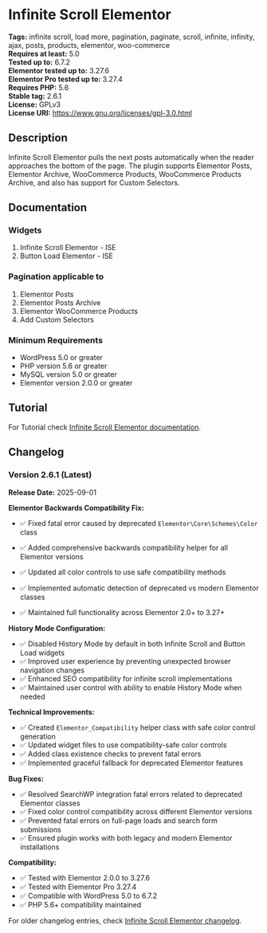 # Infinite Scroll Elementor #

**Tags:** infinite scroll, load more, pagination, paginate, scroll, infinite, infinity, ajax, posts, products, elementor, woo-commerce\
**Requires at least:** 5.0\
**Tested up to:** 6.7.2\
**Elementor tested up to:** 3.27.6\
**Elementor Pro tested up to:** 3.27.4\
**Requires PHP:** 5.6\
**Stable tag:** 2.6.1\
**License:** GPLv3\
**License URI:** https://www.gnu.org/licenses/gpl-3.0.html


## Description ##

Infinite Scroll Elementor pulls the next posts automatically when the reader approaches the bottom of the page. The plugin supports Elementor Posts, Elementor Archive, WooCommerce Products, WooCommerce Products Archive, and also has support for Custom Selectors.

## Documentation ##

### Widgets ###

1. Infinite Scroll Elementor - ISE
2. Button Load Elementor - ISE

### Pagination applicable to ###

1. Elementor Posts
2. Elementor Posts Archive
3. Elementor WooCommerce Products
5. Add Custom Selectors

### Minimum Requirements ###

* WordPress 5.0 or greater
* PHP version 5.6 or greater
* MySQL version 5.0 or greater
* Elementor version 2.0.0 or greater

## Tutorial ##

For Tutorial check [Infinite Scroll Elementor documentation](https://joychetry.com/infinite-scroll-elementor/#Tutorial).

## Changelog ##

### Version 2.6.1 (Latest) ###
**Release Date:** 2025-09-01

**Elementor Backwards Compatibility Fix:**
- ✅ Fixed fatal error caused by deprecated `Elementor\Core\Schemes\Color` class
- ✅ Added comprehensive backwards compatibility helper for all Elementor versions
- ✅ Updated all color controls to use safe compatibility methods
- ✅ Implemented automatic detection of deprecated vs modern Elementor classes

- ✅ Maintained full functionality across Elementor 2.0+ to 3.27+

**History Mode Configuration:**
- ✅ Disabled History Mode by default in both Infinite Scroll and Button Load widgets
- ✅ Improved user experience by preventing unexpected browser navigation changes
- ✅ Enhanced SEO compatibility for infinite scroll implementations
- ✅ Maintained user control with ability to enable History Mode when needed

**Technical Improvements:**
- ✅ Created `Elementor_Compatibility` helper class with safe color control generation
- ✅ Updated widget files to use compatibility-safe color controls
- ✅ Added class existence checks to prevent fatal errors
- ✅ Implemented graceful fallback for deprecated Elementor features


**Bug Fixes:**
- ✅ Resolved SearchWP integration fatal errors related to deprecated Elementor classes
- ✅ Fixed color control compatibility across different Elementor versions
- ✅ Prevented fatal errors on full-page loads and search form submissions
- ✅ Ensured plugin works with both legacy and modern Elementor installations

**Compatibility:**
- ✅ Tested with Elementor 2.0.0 to 3.27.6
- ✅ Tested with Elementor Pro 3.27.4
- ✅ Compatible with WordPress 5.0 to 6.7.2
- ✅ PHP 5.6+ compatibility maintained

For older changelog entries, check [Infinite Scroll Elementor changelog](https://joychetry.com/changelog-infinite-scroll-elementor/).
